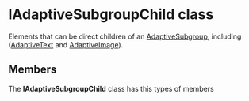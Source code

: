 
# IAdaptiveSubgroupChild class

Elements that can be direct children of an [AdaptiveSubgroup](Microsoft_Toolkit_Uwp_Notifications_AdaptiveSubgroup.md), including  ([AdaptiveText](Microsoft_Toolkit_Uwp_Notifications_AdaptiveText.md) and [AdaptiveImage](Microsoft_Toolkit_Uwp_Notifications_AdaptiveImage.md)).

## Members

The **IAdaptiveSubgroupChild** class has this types of members
